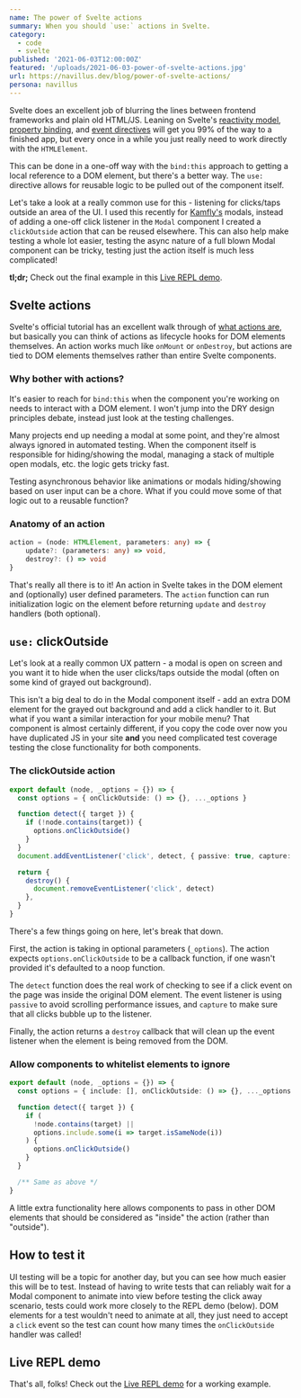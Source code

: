 ```yaml
---
name: The power of Svelte actions
summary: When you should `use:` actions in Svelte.
category:
  - code
  - svelte
published: '2021-06-03T12:00:00Z'
featured: '/uploads/2021-06-03-power-of-svelte-actions.jpg'
url: https://navillus.dev/blog/power-of-svelte-actions/
persona: navillus
---
```


Svelte does an excellent job of blurring the lines between frontend frameworks and plain old HTML/JS. Leaning on Svelte's [reactivity model](https://svelte.dev/docs#2_Assignments_are_reactive), [property binding](https://svelte.dev/docs#bind_element_property), and [event directives](https://svelte.dev/docs#on_element_event) will get you 99% of the way to a finished app, but every once in a while you just really need to work directly with the `HTMLElement`.

This can be done in a one-off way with the `bind:this` approach to getting a local reference to a DOM element, but there's a better way. The `use:` directive allows for reusable logic to be pulled out of the component itself.

Let's take a look at a really common use for this - listening for clicks/taps outside an area of the UI. I used this recently for [Kamfly's](https://kamfly.io) modals, instead of adding a one-off click listener in the `Modal` component I created a `clickOutside` action that can be reused elsewhere. This can also help make testing a whole lot easier, testing the async nature of a full blown Modal component can be tricky, testing just the action itself is much less complicated!

**tl;dr;** Check out the final example in this [Live REPL demo](https://svelte.dev/repl/c44a10b2b200447ab733da39a448111d?version=3.38.2).

## Svelte actions

Svelte's official tutorial has an excellent walk through of [what actions are](https://svelte.dev/tutorial/actions), but basically you can think of actions as lifecycle hooks for DOM elements themselves. An action works much like `onMount` or `onDestroy`, but actions are tied to DOM elements themselves rather than entire Svelte components.

### Why bother with actions?

It's easier to reach for `bind:this` when the component you're working on needs to interact with a DOM element. I won't jump into the DRY design principles debate, instead just look at the testing challenges.

Many projects end up needing a modal at some point, and they're almost always ignored in automated testing. When the component itself is responsible for hiding/showing the modal, managing a stack of multiple open modals, etc. the logic gets tricky fast.

Testing asynchronous behavior like animations or modals hiding/showing based on user input can be a chore. What if you could move some of that logic out to a reusable function?

### Anatomy of an action

```ts
action = (node: HTMLElement, parameters: any) => {
	update?: (parameters: any) => void,
	destroy?: () => void
}
```

That's really all there is to it! An action in Svelte takes in the DOM element and (optionally) user defined parameters. The `action` function can run initialization logic on the element before returning `update` and `destroy` handlers (both optional).

## `use:` clickOutside

Let's look at a really common UX pattern - a modal is open on screen and you want it to hide when the user clicks/taps outside the modal (often on some kind of grayed out background).

This isn't a big deal to do in the Modal component itself - add an extra DOM element for the grayed out background and add a click handler to it. But what if you want a similar interaction for your mobile menu? That component is almost certainly different, if you copy the code over now you have duplicated JS in your site **and** you need complicated test coverage testing the close functionality for both components.

### The clickOutside action

```ts
export default (node, _options = {}) => {
  const options = { onClickOutside: () => {}, ..._options }

  function detect({ target }) {
    if (!node.contains(target)) {
      options.onClickOutside()
    }
  }
  document.addEventListener('click', detect, { passive: true, capture: true })

  return {
    destroy() {
      document.removeEventListener('click', detect)
    },
  }
}
```

There's a few things going on here, let's break that down.

First, the action is taking in optional parameters (`_options`). The action expects `options.onClickOutside` to be a callback function, if one wasn't provided it's defaulted to a noop function.

The `detect` function does the real work of checking to see if a click event on the page was inside the original DOM element. The event listener is using `passive` to avoid scrolling performance issues, and `capture` to make sure that all clicks bubble up to the listener.

Finally, the action returns a `destroy` callback that will clean up the event listener when the element is being removed from the DOM.

### Allow components to whitelist elements to ignore

```ts
export default (node, _options = {}) => {
  const options = { include: [], onClickOutside: () => {}, ..._options }

  function detect({ target }) {
    if (
      !node.contains(target) ||
      options.include.some(i => target.isSameNode(i))
    ) {
      options.onClickOutside()
    }
  }

  /** Same as above */
}
```

A little extra functionality here allows components to pass in other DOM elements that should be considered as "inside" the action (rather than "outside").

## How to test it

UI testing will be a topic for another day, but you can see how much easier this will be to test. Instead of having to write tests that can reliably wait for a Modal component to animate into view before testing the click away scenario, tests could work more closely to the REPL demo (below). DOM elements for a test wouldn't need to animate at all, they just need to accept a `click` event so the test can count how many times the `onClickOutside` handler was called!

## Live REPL demo

That's all, folks! Check out the [Live REPL demo](https://svelte.dev/repl/c44a10b2b200447ab733da39a448111d?version=3.38.2) for a working example.
